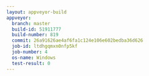 ```yaml
---
layout: appveyor-build
appveyor:
  branch: master
  build-id: 51911777
  build-number: 819
  commit: 26a91626ae4af6fa1c124e106e602bedba36d626
  job-id: ltdhgqmxn0nfp5kf
  job-number: 4
  os-name: Windows
  test-result: 0
---
```

